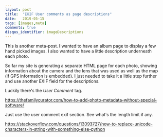 ```yaml
---
layout: post
title:  "EXIF User comments as page descriptions"
date:   2019-05-15
tags: [images,meta]
comments: true
disqus_identifier: imageDescriptions
---
```


This is another meta-post. I wanted to have an album page to display a few hand picked images. I also wanted to have a little description underneath each photo.

So far my site is generating a separate HTML page for each photo, showing information about the camera and the lens that was used as well as the map (if GPS information is embedded). I just needed to take it a little step further and use another EXIF field for the descriptions.

Luckily there's the *User Comment* tag.  

https://thefamilycurator.com/how-to-add-photo-metadata-without-special-software/

Just use the user comment exif section. See what's the length limit if any.


https://stackoverflow.com/questions/13093727/how-to-replace-unicode-characters-in-string-with-something-else-python

